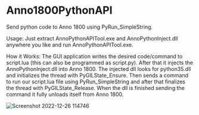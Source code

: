 # Anno1800PythonAPI
Send python code to Anno 1800 using PyRun_SimpleString.

Usage: Just extract AnnoPythonAPITool.exe and AnnoPythonInject.dll anywhere you like and run AnnoPythonAPITool.exe.

How it Works:
The GUI application writes the desired code/command to script.lua (this can also be programmed as script.py). After that it injects the AnnoPythonInject.dll into Anno 1800. The injected dll looks for python35.dll and initializes the thread with PyGILState_Ensure. Then sends a command to run our script.lua file using PyRun_SimpleString and after that finalizes the thread with PyGILState_Release. When the dll is finished sending the command it fully unloads itself from Anno 1800.


![Screenshot 2022-12-26 114746](https://user-images.githubusercontent.com/50437199/209540439-02cff3d5-2e92-45e8-a0a0-5fb36fd01daf.png)

